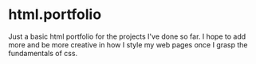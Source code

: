 # html.portfolio
Just a basic html portfolio for the projects I've done so far. I hope to add more and be more creative in how I style my web pages once I grasp the fundamentals of css. 
